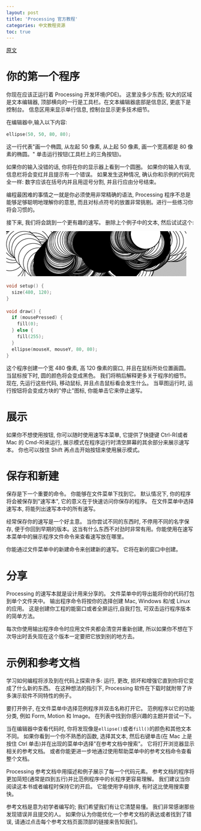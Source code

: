 ```yaml
---
layout: post
title: 'Processing 官方教程'
categories: 中文教程资源
toc: true
---
```


[原文](https://processing.org/tutorials/gettingstarted/)

# 你的第一个程序

你现在应该正运行着 Processing 开发环境(PDE)。 这里没多少东西; 较大的区域是文本编辑器, 顶部横向的一行是工具栏。在文本编辑器底部是信息区, 更底下是控制台。 信息区用来显示单行信息, 控制台显示更多技术细节。

在编辑器中,输入以下内容:

```C++
ellipse(50, 50, 80, 80);
```

这一行代表"画一个椭圆, 从左起 50 像素, 从上起 50 像素, 画一个宽高都是 80 像素的椭圆。" 单击运行按钮(工具栏上的三角按钮)。

如果你的输入没错的话, 你将在你的显示器上看到一个圆圈。 如果你的输入有误, 信息栏将会变红并且提示有一个错误。 如果发生这种情况, 确认你和示例的代码完全一样: 数字应该在括号内并且用逗号分割, 并且行应由分号结束。

编程最困难的事情之一就是你必须使用非常精确的语法, Processing 程序不总是能够足够聪明地理解你的意思, 而且对标点符号的放置非常挑剔。进行一些练习你将会习惯的。

接下来, 我们将会跳到一个更有趣的速写。 删除上个例子中的文本, 然后试试这个:

![示例图像](/images/Ex_02_02.gif)

```C++
void setup() {
  size(480, 120);
}

void draw() {
  if (mousePressed) {
    fill(0);
  } else {
    fill(255);
  }
  ellipse(mouseX, mouseY, 80, 80);
}
```

这个程序创建一个宽 480 像素, 高 120 像素的窗口, 并且在鼠标所处位置画圆。 当鼠标按下时, 圆的颜色将会变成黑色。 我们将稍后解释更多关于程序的细节。 现在, 先运行这些代码, 移动鼠标, 并且点击鼠标看会发生什么。 当草图运行时, 运行按钮将会变成方块的"停止"图标, 你能单击它来停止速写。

# 展示

如果你不想使用按钮, 你可以随时使用速写本菜单, 它提供了快捷键 Ctrl-R(或者 Mac 的 Cmd-R)来运行, 展示模式在程序运行时清空屏幕的其余部分来展示速写本。 你也可以按住 Shift 再点击开始按钮来使用展示模式。

# 保存和新建

保存是下一个重要的命令。 你能够在文件菜单下找到它。 默认情况下, 你的程序将会被保存到"速写本", 它的意义在于快速访问你保存的程序。 在文件菜单中选择速写本, 将能列出速写本中的所有速写。

经常保存你的速写是一个好主意。 当你尝试不同的东西时, 不停用不同的名字保存, 便于你回到早期的版本。这当有什么东西不对劲时非常有用。你能使用在速写本菜单中的展示程序文件命令来查看速写放在哪里。

你能通过文件菜单中的新建命令来创建新的速写。 它将在新的窗口中创建。

# 分享

Processing 的速写本就是设计用来分享的。 文件菜单中的导出能将你的代码打包到单个文件夹中。 输出程序命令将按你的选择创建 Mac, Windows 和/或 Linux 的应用。 这是创建你工程的能窗口或者全屏运行,自我打包, 可双击运行程序版本的简单方法。

每次你使用输出程序命令时应用文件夹都会清空并重新创建, 所以如果你不想在下次导出时丢失现在这个版本一定要把它放到别的地方去。

# 示例和参考文档

学习如何编程将涉及到在代码上探索许多: 运行, 更改, 损坏和增强它直到你将它变成了什么新的东西。 在这种想法的指引下, Processing 软件在下载时就附带了许多演示软件不同特性的例子。

要打开例子, 在文件菜单中选择范例程序并双击名称打开它。 范例程序以它的功能分类, 例如 Form, Motion 和 Image。 在列表中找到你感兴趣的主题并尝试一下。

当在编辑器中查看代码时, 你将发现像是`ellipse()`或者`fill()`的颜色和其他文本不同。 如果你看到一个你不熟悉的函数, 选择其文本, 然后右键单击(在 Mac 上是按住 Ctrl 单击)并在出现的菜单中选择"在参考文档中搜索"。 它将打开浏览器显示相关的参考文档。 或者你能更进一步地通过使用帮助菜单中的参考文档命令查看整个文档。

Processing 参考文档中用描述和例子展示了每一个代码元素。 参考文档的程序将更加简短(通常是四到五行)并比范例程序中的长程序更容易理解。 我们建议当你阅读这本书或者编程时保持它的开启。 它能使用字母排序, 有时这比使用搜索要快。

参考文档是意为初学者编写的; 我们希望我们有让它清楚易懂。 我们非常感谢那些发现错误并且提交的人。 如果你认为你能优化一个参考文档的表达或者找到了错误, 请通过点击每个参考文档页面顶部的链接来告知我们。
